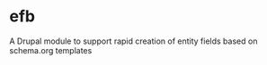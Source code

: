 efb
==============

A Drupal module to support rapid creation of entity fields based on schema.org templates